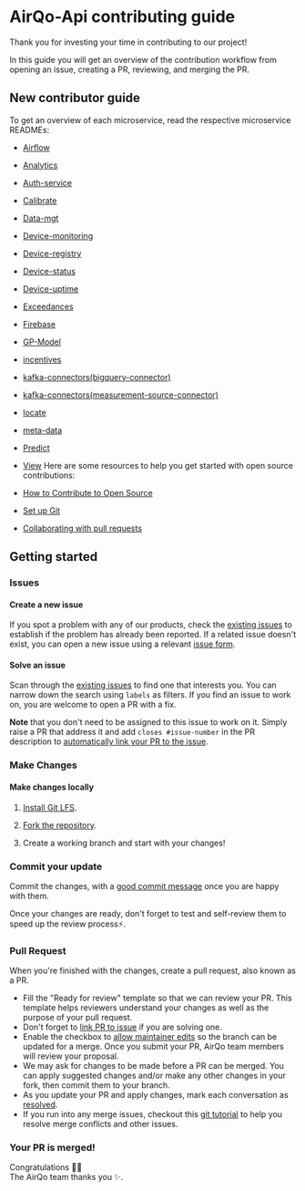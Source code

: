 # AirQo-Api contributing guide

Thank you for investing your time in contributing to our project!

In this guide you will get an overview of the contribution workflow from opening an issue, creating a PR, reviewing, and merging the PR.

## New contributor guide

To get an overview of each microservice, read the respective microservice READMEs:

- [Airflow](/src/airflow/README.md)
- [Analytics](/src/analytics/README.md)
- [Auth-service](/src/auth-service/README.md)
- [Calibrate](/src/calibrate/readme.md)
- [Data-mgt](/src/data-mgt/README.md)
- [Device-monitoring](/src/device-monitoring/README.md)
- [Device-registry](/src/device-registry/README.md)
- [Device-status](/src/device-status/README.md)
- [Device-uptime](/src/device-uptime/README.md)
- [Exceedances](/src/exceedances/README.md)
- [Firebase](/src/firebase/backup/README.md)
- [GP-Model](/src/gp-model/README.md)
- [incentives](/src/incentives/README.md)
- [kafka-connectors(bigquery-connector)](/src/kafka-connectors/bigquery-connector/README.md)
- [kafka-connectors(measurement-source-connector)](/src/kafka-connectors/measurements-source-connector/Readme.md)
- [locate](/src/locate/README.md)
- [meta-data](/src/meta-data/README.md)
- [Predict](/src/predict/README.md)
- [View](/src/view/README.md)
Here are some resources to help you get started with open source contributions:

- [How to Contribute to Open Source](https://opensource.guide/how-to-contribute/)
- [Set up Git](https://docs.github.com/en/get-started/quickstart/set-up-git)
- [Collaborating with pull requests](https://docs.github.com/en/github/collaborating-with-pull-requests)

## Getting started

### Issues

#### Create a new issue

If you spot a problem with any of our products, check the [existing issues](https://github.com/airqo-platform/AirQo-api/issues) to establish if the problem has already been reported. If a related issue doesn't exist, you can open a new issue using a relevant [issue form](https://github.com/airqo-platform/AirQo-api/issues/new/choose).

#### Solve an issue

Scan through the [existing issues](https://github.com/airqo-platform/AirQo-api/issues) to find one that interests you. You can narrow down the search using `labels` as filters. If you find an issue to work on, you are welcome to open a PR with a fix.

**Note** that you don't need to be assigned to this issue to work on it. Simply raise a PR that address it and add `closes #issue-number` in the PR description to [automatically link your PR to the issue](https://docs.github.com/en/issues/tracking-your-work-with-issues/linking-a-pull-request-to-an-issue#linking-a-pull-request-to-an-issue-using-a-keyword).

### Make Changes

#### Make changes locally

1. [Install Git LFS](https://docs.github.com/en/github/managing-large-files/versioning-large-files/installing-git-large-file-storage).

2. [Fork the repository](https://docs.github.com/en/github/getting-started-with-github/fork-a-repo#fork-an-example-repository).

3. Create a working branch and start with your changes!

### Commit your update

Commit the changes, with a [good commit message](http://tbaggery.com/2008/04/19/a-note-about-git-commit-messages.html) once you are happy with them.

Once your changes are ready, don't forget to test and self-review them to speed up the review process:zap:.

### Pull Request

When you're finished with the changes, create a pull request, also known as a PR.

- Fill the "Ready for review" template so that we can review your PR. This template helps reviewers understand your changes as well as the purpose of your pull request.
- Don't forget to [link PR to issue](https://docs.github.com/en/issues/tracking-your-work-with-issues/linking-a-pull-request-to-an-issue) if you are solving one.
- Enable the checkbox to [allow maintainer edits](https://docs.github.com/en/github/collaborating-with-issues-and-pull-requests/allowing-changes-to-a-pull-request-branch-created-from-a-fork) so the branch can be updated for a merge.
  Once you submit your PR, AirQo team members will review your proposal.
- We may ask for changes to be made before a PR can be merged. You can apply suggested changes and/or make any other changes in your fork, then commit them to your branch.
- As you update your PR and apply changes, mark each conversation as [resolved](https://docs.github.com/en/github/collaborating-with-issues-and-pull-requests/commenting-on-a-pull-request#resolving-conversations).
- If you run into any merge issues, checkout this [git tutorial](https://github.com/skills/resolve-merge-conflicts) to help you resolve merge conflicts and other issues.

### Your PR is merged!

Congratulations :tada::tada: <br />
The AirQo team thanks you :sparkles:.
